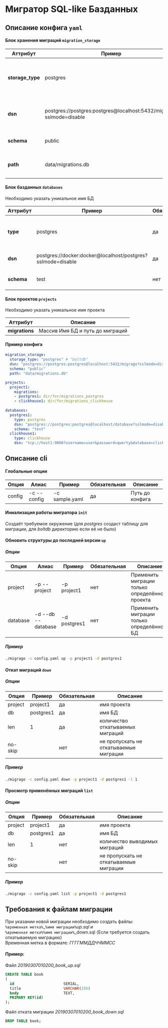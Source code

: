 # Мигратор SQL-like Базданных

## Описание конфига `yaml`

#### Блок хранения миграций `migration_storage`

|Аттрибут|Пример|Обязательный|Описание|
|--------|------|------------|--------|
|**storage_type**|postgres|да|Тип БД для хранения миграций (поддерживаемые типы: postgres, boltdb)|
|**dsn**|postgres://postgres:postgres@localhost:5432/migrago?sslmode=disable|для sql|Только для типа БД `postgres` Реквизиты для подключения к БД|
|**schema**|public|для postgres|Только для типа БД `postgres` схема для подключения|
|**path**|data/migrations.db|нет|Только для типа БД `boltdb` путь хранения файла с миграциями|

#### Блок базданных `databases`
Необходимо указать уникальное имя БД

|Аттрибут|Пример|Обязательный|Описание|
|--------|------|------------|--------|
|**type**|postgres|да|Тип БД (поддерживаемые типы: postgres, mysql, clickhouse, sqlite3)|
|**dsn**|postgres://docker:docker@localhost/postgres?sslmode=disable|да|Реквизиты для подключения к БД|
|**schema**|test|нет|Только для типа БД `postgres` схема для подключения|

#### Блок проектов `projects`
Необходимо указать уникальное имя проекта

|Аттрибут|Описание|
|--------|------|
|**migrations**|Массив Имя БД и путь до миграций|

#### Пример конфига
```yaml
migration_storage:
  storage_type: "postgres" # "boltdb"
  dsn: "postgres://postgres:postgres@localhost:5432/migrago?sslmode=disable"
  schema: "public"
  path: "data/migrations.db"

projects:
  project1:
    migrations:
    - postgres1: dir/for/migrations_postgres
    - clickhouse1: dir/for/migrations_clickhouse
  
databases:
  postgres1:
    type: postgres
    dsn: "postgres://postgres:postgres@localhost/database?sslmode=disable"
    schema: "test"
  clickhouse1:
    type: clickhouse
    dsn: "tcp://host1:9000?username=user&password=qwerty&database=clicks"
```

## Описание cli
#### Глобальные опции

|Опция|Алиас|Пример|Обязательная|Описание|
|-----|-----|------|------------|--------|
|config|-c --config| -c sample.yaml|да|Путь до конфига|

#### Иниализация работы мигратора `init`

Создаёт требуемое окружение (для *postgres* создаст таблицу для миграции, для *boltdb* директорию если её не было)

#### Обновить структуры до последней версии `up`
##### Опции
|Опция|Алиас|Пример|Обязательная|Описание|
|-----|-----|------|------------|--------|
|project|-p --project|-p project1|нет|Применить миграции только определённого проекта|
|database|-d --db --database|-d postgres1|нет|Применить миграции только определённой БД|

##### Пример
```bash
./migrago -c config.yaml up -p project1 -d postgres1
```

#### Откат миграций `down`
##### Опции
|Опция|Пример|Обязательная|Описание|
|-----|------|------------|--------|
|project|project1|да|имя проекта|
|db|postgres1|да|имя БД|
|len|1|да|количество откатываемых миграций|
|no-skip||нет|не пропускать не откатываемые миграции|

##### Пример
```bash
./migrago -c config.yaml down -p project1 -d postgres1 -l 1
```

#### Просмотр применённых миграций `list`
##### Опции
|Опция|Пример|Обязательная|Описание|
|-----|------|------------|--------|
|project|project1|да|имя проекта|
|db|postgres1|да|имя БД|
|len|1|нет|количество выводимых миграций|
|no-skip||нет|не пропускать не откатываемые миграции|

##### Пример
```bash
./migrago -c config.yaml list -p project1 -d postgres1
```

## Требования к файлам миграции
При указании новой миграции необходимо создать файлы:  
`%временная метка%`_`%имя миграции%`_up.sql и  
`%временная метка%`_`%имя миграции%`_down.sql (Если требуется создать откатываемую миграцию)  
Временная метка в формате: _ГГГГММДДЧЧММСС_  

#### Пример:
Файл _20190307010200_book_up.sql_
```sql
CREATE TABLE book
(
  id                      SERIAL,
  title                   VARCHAR(255)
  body                    TEXT,
  PRIMARY KEY(id)
);
```

Файл отката миграции _20190307010200_book_down.sql_
```sql
DROP TABLE book;
```
